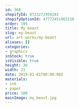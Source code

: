```yaml
---
id: 368
shopifyId: 8723272958282
shopifyOptionId: 47772451963210
order: 195
title: My beast
slug: my-beast
url: art-works/my-beast
aliases: []
categories:
- graphics
inStock: true
isVisible: true
height: 30
width: 21
date: 2019-01-01T00:00:00Z
materials:
- ink
- paper
price: 100
mainImage: my_beast.jpg
---
```

